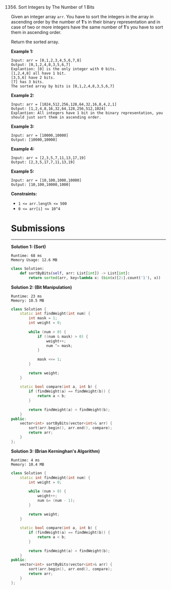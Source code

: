 1356. Sort Integers by The Number of 1 Bits

Given an integer array `arr`. You have to sort the integers in the array in ascending order by the number of **1**'s in their binary representation and in case of two or more integers have the same number of **1**'s you have to sort them in ascending order.

Return the sorted array.

 

**Example 1:**
```
Input: arr = [0,1,2,3,4,5,6,7,8]
Output: [0,1,2,4,8,3,5,6,7]
Explantion: [0] is the only integer with 0 bits.
[1,2,4,8] all have 1 bit.
[3,5,6] have 2 bits.
[7] has 3 bits.
The sorted array by bits is [0,1,2,4,8,3,5,6,7]
```

**Example 2:**
```
Input: arr = [1024,512,256,128,64,32,16,8,4,2,1]
Output: [1,2,4,8,16,32,64,128,256,512,1024]
Explantion: All integers have 1 bit in the binary representation, you should just sort them in ascending order.
```

**Example 3:**
```
Input: arr = [10000,10000]
Output: [10000,10000]
```

**Example 4:**
```
Input: arr = [2,3,5,7,11,13,17,19]
Output: [2,3,5,17,7,11,13,19]
```

**Example 5:**
```
Input: arr = [10,100,1000,10000]
Output: [10,100,10000,1000]
```

**Constraints:**

* `1 <= arr.length <= 500`
* `0 <= arr[i] <= 10^4`

# Submissions
---
**Solution 1: (Sort)**
```
Runtime: 68 ms
Memory Usage: 12.6 MB
```
```python
class Solution:
    def sortByBits(self, arr: List[int]) -> List[int]:
        return sorted(arr, key=lambda x: (bin(x)[2:].count('1'), x))
```

**Solution 2: (Bit Manipulation)**
```
Runtime: 23 ms
Memory: 10.5 MB
```
```c++
class Solution {
    static int findWeight(int num) {
        int mask = 1;
        int weight = 0;
        
        while (num > 0) {
            if ((num & mask) > 0) {
                weight++;
                num ^= mask;
            }
            
            mask <<= 1;
        }
        
        return weight;
    }
    
    static bool compare(int a, int b) {
        if (findWeight(a) == findWeight(b)) {
            return a < b;
        }
        
        return findWeight(a) < findWeight(b);
    }
public:
    vector<int> sortByBits(vector<int>& arr) {
        sort(arr.begin(), arr.end(), compare);
        return arr;     
    }
};
```

**Solution 3: (Brian Kerninghan's Algorithm)**
```
Runtime: 4 ms
Memory: 10.4 MB
```
```c++
class Solution {
    static int findWeight(int num) {
        int weight = 0;
        
        while (num > 0) {
            weight++;
            num &= (num - 1);
        }
        
        return weight;
    }
    
    static bool compare(int a, int b) {
        if (findWeight(a) == findWeight(b)) {
            return a < b;
        }
        
        return findWeight(a) < findWeight(b);
    }
public:
    vector<int> sortByBits(vector<int>& arr) {
        sort(arr.begin(), arr.end(), compare);
        return arr;     
    }
};
```
